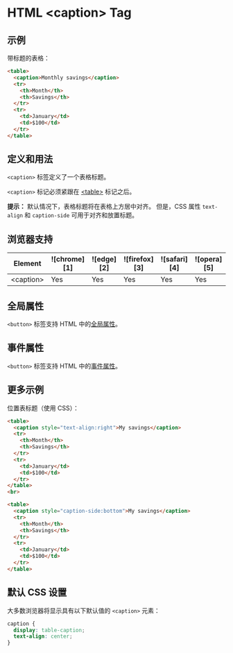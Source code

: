 HTML \<caption> Tag
===

## 示例

带标题的表格：

```html idoc:preview
<table>
  <caption>Monthly savings</caption>
  <tr>
    <th>Month</th>
    <th>Savings</th>
  </tr>
  <tr>
    <td>January</td>
    <td>$100</td>
  </tr>
</table>
```

## 定义和用法

`<caption>` 标签定义了一个表格标题。

`<caption>` 标记必须紧跟在 [\<table>](./table.md) 标记之后。

**提示：** 默认情况下，表格标题将在表格上方居中对齐。 但是，CSS 属性 `text-align` 和 `caption-side` 可用于对齐和放置标题。

## 浏览器支持

| Element  | ![chrome][1] | ![edge][2] | ![firefox][3] | ![safari][4] | ![opera][5] |
| --------- | --- | --- | --- | --- | --- |
| \<caption> | Yes | Yes | Yes | Yes | Yes |

## 全局属性

`<button>` 标签支持 HTML 中的[全局属性](../reference/standardattributes.md)。

## 事件属性

`<button>` 标签支持 HTML 中的[事件属性](../reference/eventattributes.md)。

## 更多示例

位置表标题（使用 CSS）：

```html idoc:preview
<table>
  <caption style="text-align:right">My savings</caption>
  <tr>
    <th>Month</th>
    <th>Savings</th>
  </tr>
  <tr>
    <td>January</td>
    <td>$100</td>
  </tr>
</table>
<br>

<table>
  <caption style="caption-side:bottom">My savings</caption>
  <tr>
    <th>Month</th>
    <th>Savings</th>
  </tr>
  <tr>
    <td>January</td>
    <td>$100</td>
  </tr>
</table>
```

## 默认 CSS 设置

大多数浏览器将显示具有以下默认值的 `<caption>` 元素：

```css
caption {
  display: table-caption;
  text-align: center;
}
```